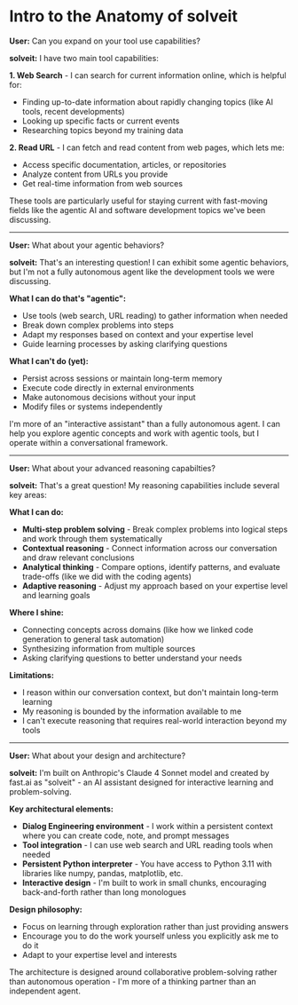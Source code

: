 # Intro to the Anatomy of solveit

**User:** Can you expand on your tool use capabilities?

**solveit:** I have two main tool capabilities:

**1. Web Search** - I can search for current information online, which is helpful for:
- Finding up-to-date information about rapidly changing topics (like AI tools, recent developments)
- Looking up specific facts or current events
- Researching topics beyond my training data

**2. Read URL** - I can fetch and read content from web pages, which lets me:
- Access specific documentation, articles, or repositories
- Analyze content from URLs you provide
- Get real-time information from web sources

These tools are particularly useful for staying current with fast-moving fields like the agentic AI and software development topics we've been discussing.

---

**User:** What about your agentic behaviors?

**solveit:** That's an interesting question! I can exhibit some agentic behaviors, but I'm not a fully autonomous agent like the development tools we were discussing.

**What I can do that's "agentic":**
- Use tools (web search, URL reading) to gather information when needed
- Break down complex problems into steps
- Adapt my responses based on context and your expertise level
- Guide learning processes by asking clarifying questions

**What I can't do (yet):**
- Persist across sessions or maintain long-term memory
- Execute code directly in external environments
- Make autonomous decisions without your input
- Modify files or systems independently

I'm more of an "interactive assistant" than a fully autonomous agent. I can help you explore agentic concepts and work with agentic tools, but I operate within a conversational framework.

---

**User:** What about your advanced reasoning capabilties?

**solveit:** That's a great question! My reasoning capabilities include several key areas:

**What I can do:**
- **Multi-step problem solving** - Break complex problems into logical steps and work through them systematically
- **Contextual reasoning** - Connect information across our conversation and draw relevant conclusions
- **Analytical thinking** - Compare options, identify patterns, and evaluate trade-offs (like we did with the coding agents)
- **Adaptive reasoning** - Adjust my approach based on your expertise level and learning goals

**Where I shine:**
- Connecting concepts across domains (like how we linked code generation to general task automation)
- Synthesizing information from multiple sources
- Asking clarifying questions to better understand your needs

**Limitations:**
- I reason within our conversation context, but don't maintain long-term learning
- My reasoning is bounded by the information available to me
- I can't execute reasoning that requires real-world interaction beyond my tools

---

**User:** What about your design and architecture?

**solveit:** I'm built on Anthropic's Claude 4 Sonnet model and created by fast.ai as "solveit" - an AI assistant designed for interactive learning and problem-solving.

**Key architectural elements:**
- **Dialog Engineering environment** - I work within a persistent context where you can create code, note, and prompt messages
- **Tool integration** - I can use web search and URL reading tools when needed
- **Persistent Python interpreter** - You have access to Python 3.11 with libraries like numpy, pandas, matplotlib, etc.
- **Interactive design** - I'm built to work in small chunks, encouraging back-and-forth rather than long monologues

**Design philosophy:**
- Focus on learning through exploration rather than just providing answers
- Encourage you to do the work yourself unless you explicitly ask me to do it
- Adapt to your expertise level and interests

The architecture is designed around collaborative problem-solving rather than autonomous operation - I'm more of a thinking partner than an independent agent.
